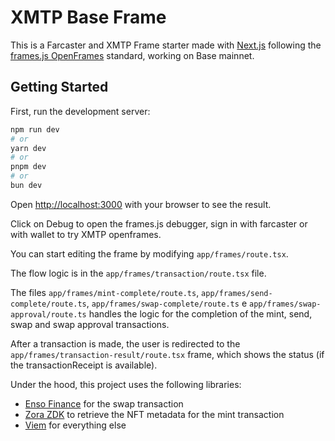 # XMTP Base Frame

This is a Farcaster and XMTP Frame starter made with [Next.js](https://nextjs.org/) following the [frames.js OpenFrames](https://framesjs.org/middleware/openframes) standard, working on Base mainnet.

## Getting Started

First, run the development server:

```bash
npm run dev
# or
yarn dev
# or
pnpm dev
# or
bun dev
```

Open [http://localhost:3000](http://localhost:3000) with your browser to see the result.

Click on Debug to open the frames.js debugger, sign in with farcaster or with wallet to try XMTP openframes.

You can start editing the frame by modifying `app/frames/route.tsx`.

The flow logic is in the `app/frames/transaction/route.tsx` file.

The files `app/frames/mint-complete/route.ts`, `app/frames/send-complete/route.ts`, `app/frames/swap-complete/route.ts` e `app/frames/swap-approval/route.ts` handles the logic for the completion of the mint, send, swap and swap approval transactions.

After a transaction is made, the user is redirected to the `app/frames/transaction-result/route.tsx` frame, which shows the status (if the transactionReceipt is available).

Under the hood, this project uses the following libraries:
- [Enso Finance](https://enso.finance) for the swap transaction
- [Zora ZDK](https://docs.zora.co/docs/zora-api/zdk) to retrieve the NFT metadata for the mint transaction
- [Viem](https://viem.sh) for everything else